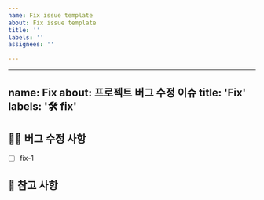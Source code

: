 ```yaml
---
name: Fix issue template
about: Fix issue template
title: ''
labels: ''
assignees: ''

---
```


---
name: Fix
about: 프로젝트 버그 수정 이슈
title: 'Fix'
labels: '🛠 fix'
---

## 👨‍🔧 버그 수정 사항

<!-- 어떤 버그를 수정했는지 알려주세요. -->

- [ ] fix-1

## 📖 참고 사항

<!-- 레퍼런스, 스크린샷 등을 넣어 주세요. -->
